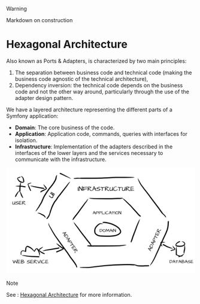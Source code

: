 >[!WARNING]
> Markdown on construction

# Hexagonal Architecture

Also known as Ports & Adapters, is characterized by two main principles:

1. The separation between business code and technical code (making the business code agnostic of the technical architecture),
2. Dependency inversion: the technical code depends on the business code and not the other way around, particularly through the use of the adapter design pattern.

We have a layered architecture representing the different parts of a Symfony application:

- **Domain**: The core business of the code.
- **Application**: Application code, commands, queries with interfaces for isolation.
- **Infrastructure**: Implementation of the adapters described in the interfaces of the lower layers and the services necessary to communicate with the infrastructure.

![Hexagonal Architecture](./hexa.png)

> [!NOTE]
> See : [Hexagonal Architecture](https://www.elao.com/blog/dev/architecture-hexagonale-symfony) for more information.
